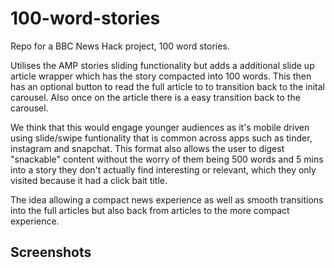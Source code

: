 # 100-word-stories

Repo for a BBC News Hack project, 100 word stories. 

Utilises the AMP stories sliding functionality but adds a additional slide up article wrapper which has the story compacted into 100 words. This then has an optional button to read the full article to to transition back to the inital carousel. Also once on the article there is a easy transition back to the carousel. 

We think that this would engage younger audiences as it's mobile driven using slide/swipe funtionality that is common across apps such as tinder, instagram and snapchat. This format also allows the user to digest "snackable" content without the worry of them being 500 words and 5 mins into a story they don't actually find interesting or relevant, which they only visited because it had a click bait title. 

The idea allowing a compact news experience as well as smooth transitions into the full articles but also back from articles to the more compact experience. 


## Screenshots

